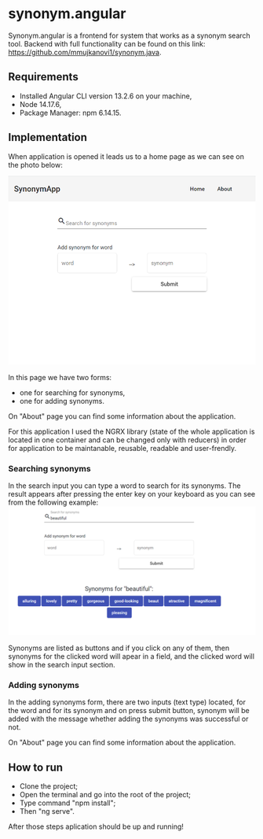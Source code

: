 # synonym.angular

Synonym.angular is a frontend for system that works as a synonym search tool. Backend with full functionality can be found on this link: https://github.com/mmujkanovi1/synonym.java.

## Requirements

 - Installed Angular CLI version 13.2.6 on your machine,
 - Node 14.17.6,
 - Package Manager: npm 6.14.15.

## Implementation
When application is opened it leads us to a home page as we can see on the photo below:

<img src="https://github.com/mmujkanovi1/synonym.angular/blob/develop/src/assets/images/basicHomePage.png">

In this page we have two forms:
 - one for searching for synonyms,
 - one for adding synonyms.

 On "About" page you can find some information about the application.

 For this application I used the NGRX library (state of the whole application is located in one container and can be changed only with reducers) in order for application to be maintanable, reusable, readable and user-frendly.

### Searching synonyms
In the search input you can type a word to search for its synonyms. The result appears after pressing the enter key on your keyboard as you can see from the following example:
<img src="https://github.com/mmujkanovi1/synonym.angular/blob/develop/src/assets/images/searchTriggered_new.png">


Synonyms are listed as buttons and if you click on any of them, then synonyms for the clicked word will apear in a field, and the clicked word will show in the search input section.

### Adding synonyms
In the adding synonyms form, there are two inputs (text type) located, for the word and for its synonym and on press submit button, synonym will be added with the message whether adding the synonyms was successful or not.

On "About" page you can find some information about the application.

## How to run
 - Clone the project;
 - Open the terminal and go into the root of the project;
 - Type command "npm install";
 - Then "ng serve".

 After those steps aplication should be up and running!


